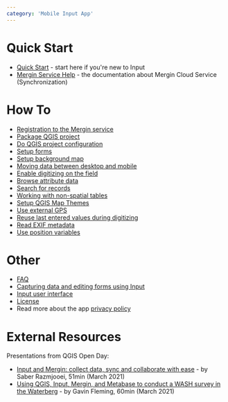```yaml
---
category: 'Mobile Input App'
---
```


# Quick Start
- [Quick Start](quick-start.html) - start here if you're new to Input
- [Mergin Service Help](https://help.cloudmergin.com) - the documentation about Mergin Cloud Service (Synchronization)

# How To
- [Registration to the Mergin service](./registration)
- [Package QGIS project](./package_qgis_project)
- [Do QGIS project configuration](./project_config)
- [Setup forms](./settingup_forms)
- [Setup background map](./settingup_background_map)
- [Moving data between desktop and mobile](./data_sync)
- [Enable digitizing on the field](./enable_digitizing)
- [Browse attribute data](./enable_browsing)
- [Search for records](./search_data)
- [Working with non-spatial tables](./working_with_nonspatial_data)
- [Setup QGIS Map Themes](./setup_themes)
- [Use external GPS ](./external_gps)
- [Reuse last entered values during digitizing](./reuse_entered_values)
- [Read EXIF metadata](./exif_metadata)
- [Use position variables](./position_variables)

# Other
- [FAQ](faq)
- [Capturing data and editing forms using Input](using_input)
- [Input user interface](input_ui)
- [License](licensing)
- Read more about the app [privacy policy](privacy)

# External Resources

Presentations from QGIS Open Day:
- [Input and Mergin: collect data, sync and collaborate with ease](https://www.youtube.com/watch?v=UT5xcvcNQR0) - by Saber Razmjooei, 51min (March 2021)
- [Using QGIS, Input, Mergin, and Metabase to conduct a WASH survey in the Waterberg](https://www.youtube.com/watch?v=lxgUY7zcH1Q) - by Gavin Fleming, 60min (March 2021)
